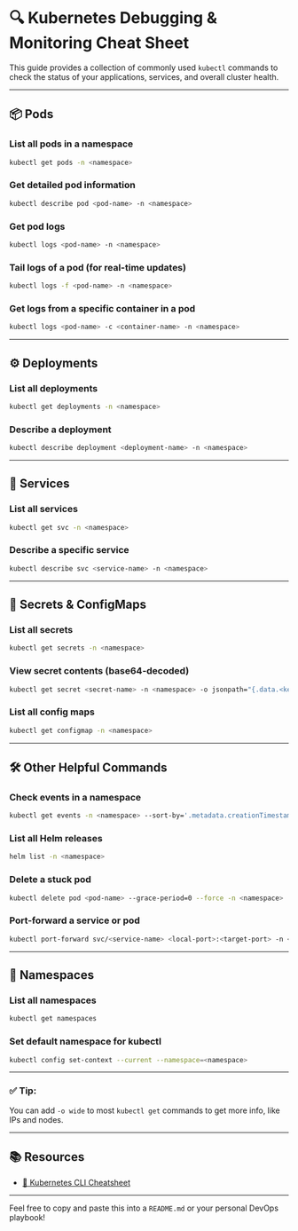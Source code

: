 # 🔍 Kubernetes Debugging & Monitoring Cheat Sheet

This guide provides a collection of commonly used `kubectl` commands to check the status of your applications, services, and overall cluster health.

---

## 📦 Pods

### List all pods in a namespace
```bash
kubectl get pods -n <namespace>
```

### Get detailed pod information
```bash
kubectl describe pod <pod-name> -n <namespace>
```

### Get pod logs
```bash
kubectl logs <pod-name> -n <namespace>
```

### Tail logs of a pod (for real-time updates)
```bash
kubectl logs -f <pod-name> -n <namespace>
```

### Get logs from a specific container in a pod
```bash
kubectl logs <pod-name> -c <container-name> -n <namespace>
```

---

## ⚙️ Deployments

### List all deployments
```bash
kubectl get deployments -n <namespace>
```

### Describe a deployment
```bash
kubectl describe deployment <deployment-name> -n <namespace>
```

---

## 🚢 Services

### List all services
```bash
kubectl get svc -n <namespace>
```

### Describe a specific service
```bash
kubectl describe svc <service-name> -n <namespace>
```

---

## 🔐 Secrets & ConfigMaps

### List all secrets
```bash
kubectl get secrets -n <namespace>
```

### View secret contents (base64-decoded)
```bash
kubectl get secret <secret-name> -n <namespace> -o jsonpath="{.data.<key>}" | base64 -d
```

### List all config maps
```bash
kubectl get configmap -n <namespace>
```

---

## 🛠️ Other Helpful Commands

### Check events in a namespace
```bash
kubectl get events -n <namespace> --sort-by='.metadata.creationTimestamp'
```

### List all Helm releases
```bash
helm list -n <namespace>
```

### Delete a stuck pod
```bash
kubectl delete pod <pod-name> --grace-period=0 --force -n <namespace>
```

### Port-forward a service or pod
```bash
kubectl port-forward svc/<service-name> <local-port>:<target-port> -n <namespace>
```

---

## 📁 Namespaces

### List all namespaces
```bash
kubectl get namespaces
```

### Set default namespace for kubectl
```bash
kubectl config set-context --current --namespace=<namespace>
```

---

### ✅ Tip:
You can add `-o wide` to most `kubectl get` commands to get more info, like IPs and nodes.

---

## 📚 Resources

- [📘 Kubernetes CLI Cheatsheet](./kubectl-cheatsheet.md)

---

Feel free to copy and paste this into a `README.md` or your personal DevOps playbook!
